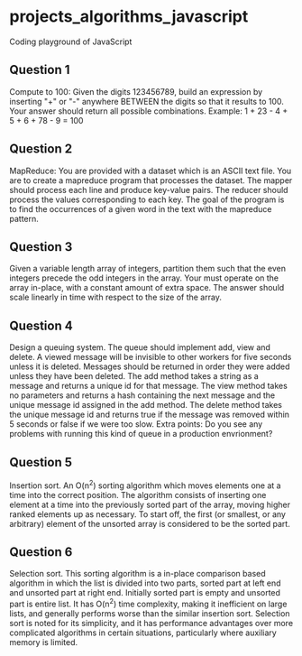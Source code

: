 # projects_algorithms_javascript
Coding playground of JavaScript

## Question 1
Compute to 100: Given the digits 123456789, build an expression by inserting "+" or "-" anywhere BETWEEN the digits so that it results to 100.
Your answer should return all possible combinations.
Example: 1 + 23 - 4 + 5 + 6 + 78 - 9 = 100

## Question 2
MapReduce: You are provided with a dataset which is an ASCII text file. You are to create a mapreduce program that processes the dataset. The mapper should process each line and produce key-value pairs. The reducer should process the values corresponding to each key. The goal of the program is to find the occurrences of a given word in the text with the mapreduce pattern.

## Question 3
Given a variable length array of integers, partition them such that the even integers precede the odd integers in the array. Your must operate on the array in-place, with a constant amount of extra space. The answer should scale linearly in time with respect to the size of the array.

## Question 4
Design a queuing system. The queue should implement add, view and delete. A viewed message will be invisible to other workers for five seconds unless it is deleted. Messages should be returned in order they were added unless they have been deleted. The add method takes a string as a message and returns a unique id for that message. The view method takes no parameters and returns a hash containing the next message and the unique message id assigned in the add method. The delete method takes the unique message id and returns true if the message was removed within 5 seconds or false if we were too slow. Extra points: Do you see any problems with running this kind of queue in a production envrionment?

## Question 5
Insertion sort. An O(n<sup>2</sup>) sorting algorithm which moves elements one at a time into the correct position. The algorithm consists of inserting one element at a time into the previously sorted part of the array, moving higher ranked elements up as necessary. To start off, the first (or smallest, or any arbitrary) element of the unsorted array is considered to be the sorted part.

## Question 6
Selection sort. This sorting algorithm is a in-place comparison based algorithm in which the list is divided into two parts, sorted part at left end and unsorted part at right end. Initially sorted part is empty and unsorted part is entire list. It has O(n<sup>2</sup>) time complexity, making it inefficient on large lists, and generally performs worse than the similar insertion sort. Selection sort is noted for its simplicity, and it has performance advantages over more complicated algorithms in certain situations, particularly where auxiliary memory is limited.